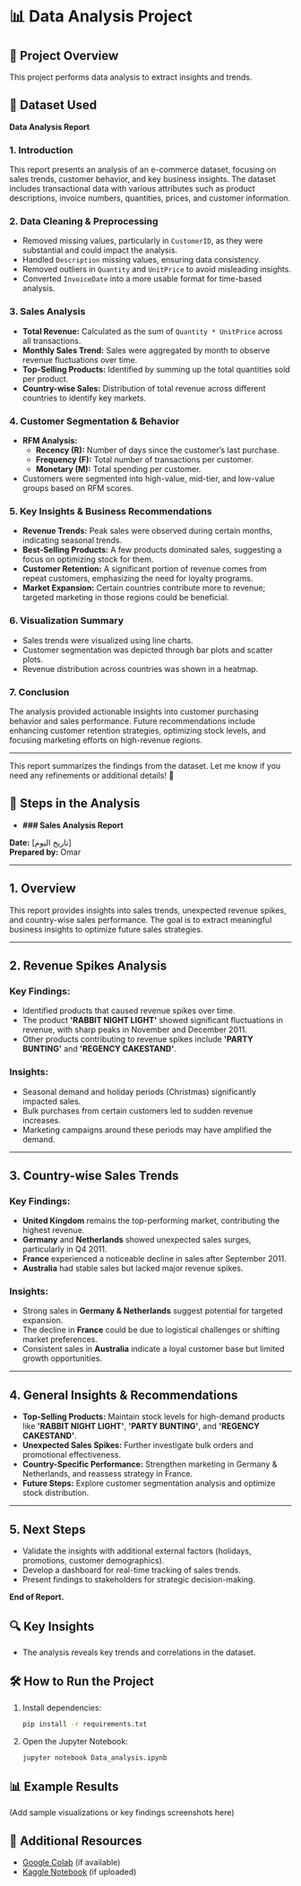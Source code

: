 # 📊 Data Analysis Project

## 📌 Project Overview
This project performs data analysis to extract insights and trends.

## 📂 Dataset Used
**Data Analysis Report**

### **1. Introduction**
This report presents an analysis of an e-commerce dataset, focusing on sales trends, customer behavior, and key business insights. The dataset includes transactional data with various attributes such as product descriptions, invoice numbers, quantities, prices, and customer information.

### **2. Data Cleaning & Preprocessing**
- Removed missing values, particularly in `CustomerID`, as they were substantial and could impact the analysis.
- Handled `Description` missing values, ensuring data consistency.
- Removed outliers in `Quantity` and `UnitPrice` to avoid misleading insights.
- Converted `InvoiceDate` into a more usable format for time-based analysis.

### **3. Sales Analysis**
- **Total Revenue:** Calculated as the sum of `Quantity * UnitPrice` across all transactions.
- **Monthly Sales Trend:** Sales were aggregated by month to observe revenue fluctuations over time.
- **Top-Selling Products:** Identified by summing up the total quantities sold per product.
- **Country-wise Sales:** Distribution of total revenue across different countries to identify key markets.

### **4. Customer Segmentation & Behavior**
- **RFM Analysis:**
  - **Recency (R):** Number of days since the customer’s last purchase.
  - **Frequency (F):** Total number of transactions per customer.
  - **Monetary (M):** Total spending per customer.
- Customers were segmented into high-value, mid-tier, and low-value groups based on RFM scores.

### **5. Key Insights & Business Recommendations**
- **Revenue Trends:** Peak sales were observed during certain months, indicating seasonal trends.
- **Best-Selling Products:** A few products dominated sales, suggesting a focus on optimizing stock for them.
- **Customer Retention:** A significant portion of revenue comes from repeat customers, emphasizing the need for loyalty programs.
- **Market Expansion:** Certain countries contribute more to revenue; targeted marketing in those regions could be beneficial.

### **6. Visualization Summary**
- Sales trends were visualized using line charts.
- Customer segmentation was depicted through bar plots and scatter plots.
- Revenue distribution across countries was shown in a heatmap.

### **7. Conclusion**
The analysis provided actionable insights into customer purchasing behavior and sales performance. Future recommendations include enhancing customer retention strategies, optimizing stock levels, and focusing marketing efforts on high-revenue regions.

---

This report summarizes the findings from the dataset. Let me know if you need any refinements or additional details! 🚀



## 🚀 Steps in the Analysis
- **### Sales Analysis Report**  

**Date:** [تاريخ اليوم]  
**Prepared by:** Omar  

---

## **1. Overview**  
This report provides insights into sales trends, unexpected revenue spikes, and country-wise sales performance. The goal is to extract meaningful business insights to optimize future sales strategies.

---

## **2. Revenue Spikes Analysis**  
### **Key Findings:**  
- Identified products that caused revenue spikes over time.
- The product **'RABBIT NIGHT LIGHT'** showed significant fluctuations in revenue, with sharp peaks in November and December 2011.
- Other products contributing to revenue spikes include **'PARTY BUNTING'** and **'REGENCY CAKESTAND'**.

### **Insights:**  
- Seasonal demand and holiday periods (Christmas) significantly impacted sales.
- Bulk purchases from certain customers led to sudden revenue increases.
- Marketing campaigns around these periods may have amplified the demand.

---

## **3. Country-wise Sales Trends**  
### **Key Findings:**  
- **United Kingdom** remains the top-performing market, contributing the highest revenue.
- **Germany** and **Netherlands** showed unexpected sales surges, particularly in Q4 2011.
- **France** experienced a noticeable decline in sales after September 2011.
- **Australia** had stable sales but lacked major revenue spikes.

### **Insights:**  
- Strong sales in **Germany & Netherlands** suggest potential for targeted expansion.
- The decline in **France** could be due to logistical challenges or shifting market preferences.
- Consistent sales in **Australia** indicate a loyal customer base but limited growth opportunities.

---

## **4. General Insights & Recommendations**  
- **Top-Selling Products:** Maintain stock levels for high-demand products like **'RABBIT NIGHT LIGHT'**, **'PARTY BUNTING'**, and **'REGENCY CAKESTAND'**.
- **Unexpected Sales Spikes:** Further investigate bulk orders and promotional effectiveness.
- **Country-Specific Performance:** Strengthen marketing in Germany & Netherlands, and reassess strategy in France.
- **Future Steps:** Explore customer segmentation analysis and optimize stock distribution.

---

## **5. Next Steps**  
- Validate the insights with additional external factors (holidays, promotions, customer demographics).
- Develop a dashboard for real-time tracking of sales trends.
- Present findings to stakeholders for strategic decision-making.

**End of Report.**



## 🔍 Key Insights
- The analysis reveals key trends and correlations in the dataset.

## 🛠️ How to Run the Project
1. Install dependencies:
   ```bash
   pip install -r requirements.txt
   ```
2. Open the Jupyter Notebook:
   ```bash
   jupyter notebook Data_analysis.ipynb
   ```

## 📊 Example Results
(Add sample visualizations or key findings screenshots here)

## 🔗 Additional Resources
- [Google Colab](#) (if available)
- [Kaggle Notebook](#) (if uploaded)
